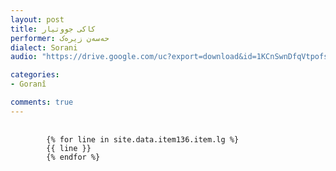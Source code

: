 ```yaml
---
layout: post
title: کاکی جووتیار
performer: حه‌سه‌ن زیره‌ک
dialect: Sorani
audio: "https://drive.google.com/uc?export=download&id=1KCnSwnDfqVtpofsv4Rk0TFom2qC11DiK"

categories:
- Goranî

comments: true
---
```


<div class="language-plaintext highlighter-rouge">
    <div class="highlight">
        <pre class="highlight">
            <code>
        {% for line in site.data.item136.item.lg %}
        {{ line }}
        {% endfor %}
            </code>
        </pre>
    </div>
</div>

